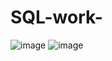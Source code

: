 # SQL-work-
![image](https://github.com/Minhaz000555/SQL-work-/assets/128938912/ccd603de-4db4-425e-9d79-fe053f4defeb)
![image](https://github.com/Minhaz000555/SQL-work-/assets/128938912/d5cb5d7d-56b6-4bf0-97ac-8c13b5c096b2)

